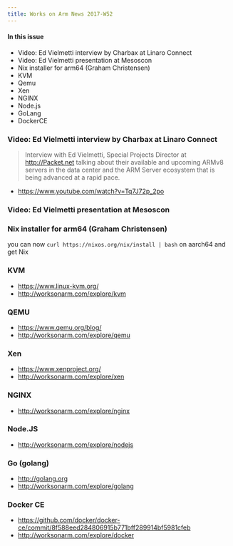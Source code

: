 ```yaml
---
title: Works on Arm News 2017-W52
---
```


#### In this issue

* Video: Ed Vielmetti interview by Charbax at Linaro Connect
* Video: Ed Vielmetti presentation at Mesoscon
* Nix installer for arm64 (Graham Christensen)
* KVM
* Qemu
* Xen 
* NGINX
* Node.js
* GoLang
* DockerCE

### Video: Ed Vielmetti interview by Charbax at Linaro Connect

> Interview with Ed Vielmetti, Special Projects Director at
http://Packet.net talking about their available and upcoming ARMv8
servers in the data center and the ARM Server ecosystem that is
being advanced at a rapid pace.

* https://www.youtube.com/watch?v=Tq7J72p_2po

### Video: Ed Vielmetti presentation at Mesoscon

### Nix installer for arm64 (Graham Christensen)

you can now `curl https://nixos.org/nix/install | bash` on aarch64 and get Nix

### KVM

* https://www.linux-kvm.org/
* http://worksonarm.com/explore/kvm

### QEMU

* https://www.qemu.org/blog/
* http://worksonarm.com/explore/qemu

### Xen

* https://www.xenproject.org/
* http://worksonarm.com/explore/xen

### NGINX

* http://worksonarm.com/explore/nginx

### Node.JS

* http://worksonarm.com/explore/nodejs

### Go (golang)

* http://golang.org
* http://worksonarm.com/explore/golang

### Docker CE

* https://github.com/docker/docker-ce/commit/8f588eed284806915b771bff289914bf5981cfeb
* http://worksonarm.com/explore/docker
